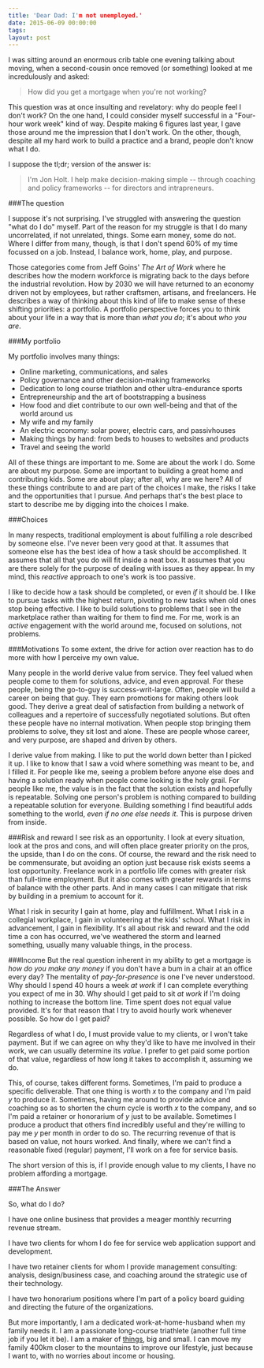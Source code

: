 ```yaml
---
title: 'Dear Dad: I'm not unemployed.'
date: 2015-06-09 00:00:00 
tags: 
layout: post
---
```

I was sitting around an enormous crib table one evening talking about moving, when a second-cousin once removed (or something) looked at me incredulously and asked:
> How did you get a mortgage when you're not working?

This question was at once insulting and revelatory: why do people feel I don't work?  On the one hand, I could consider myself successful in a "Four-hour work week" kind of way. Despite making 6 figures last year, I gave those around me the impression that I don't work.  On the other, though, despite all my hard work to build a practice and a brand, people don't know what I do.

I suppose the tl;dr; version of the answer is: 
> I'm Jon Holt. I help make decision-making simple -- through coaching and policy frameworks -- for directors and intrapreneurs.

###The question

I suppose it's not surprising.  I've struggled with answering the question "what do I do" myself.  Part of the reason for my struggle is that I do many uncorrelated, if not unrelated, things.  Some earn money, some do not.  Where I differ from many, though, is that I don't spend 60% of my time focussed on a job.  Instead, I balance work, home, play, and purpose.

Those categories come from Jeff Goins' *The Art of Work* where he describes how the modern workforce is migrating back to the days before the industrial revolution.  How by 2030 we will have returned to an economy driven not by employees, but rather craftsmen, artisans, and freelancers.  He describes a way of thinking about this kind of life to make sense of these shifting priorities: a portfolio.  A portfolio perspective forces you to think about your life in a way that is more than *what you do*; it's about *who you are*.

###My portfolio

My portfolio involves many things:
 
 -  Online marketing, communications, and sales
 -  Policy governance and other decision-making frameworks
 -  Dedication to long course triathlon and other ultra-endurance sports
 -  Entrepreneurship and the art of bootstrapping a business
 -  How food and diet contribute to our own well-being and that of the world around us
 -  My wife and my family
 -  An electric economy: solar power, electric cars, and passivhouses
 -  Making things by hand: from beds to houses to websites and products
 -  Travel and seeing the world

All of these things are important to me.  Some are about the work I do.  Some are about my purpose.  Some are important to building a great home and contributing kids.  Some are about play; after all, why are we here?  All of these things contribute to and are part of the choices I make, the risks I take and the opportunities that I pursue.  And perhaps that's the best place to start to describe me by digging into the choices I make.

###Choices

In many respects, traditional employment is about fulfilling a role described by someone else.  I've never been very good at that.  It assumes that someone else has the best idea of how a task should be accomplished.  It assumes that all that you do will fit inside a neat box.  It assumes that you are there solely for the purpose of dealing with issues as they appear.  In my mind, this *reactive* approach to one's work is too passive.

I like to decide how a task should be completed, or even *if* it should be.  I like to pursue tasks with the highest return, pivoting to new tasks when old ones stop being effective.  I like to build solutions to problems that I see in the marketplace rather than waiting for them to find me. For me, work is an *active* engagement with the world around me, focused on solutions, not problems.

###Motivations
To some extent, the drive for action over reaction has to do more with how I perceive my own value.  

Many people in the world derive value from service.  They feel valued when people come to them for solutions, advice, and even approval.  For these people, being the go-to-guy is success-writ-large.  Often, people will build a career on being that guy.  They earn promotions for making others look good.  They derive a great deal of satisfaction from building a network of colleagues and a repertoire of successfully negotiated solutions. But often these people have no internal motivation.  When people stop bringing them problems to solve, they sit lost and alone.  These are people whose career, and very purpose, are shaped and driven by others.

I derive value from making.  I like to put the world down better than I picked it up.  I like to know that I saw a void where something was meant to be, and I filled it.  For people like me, seeing a problem before anyone else does and having a solution ready when people come looking is the holy grail.  For people like me, the value is in the fact that the solution exists and hopefully is repeatable.  Solving one person's problem is nothing compared to building a repeatable solution for everyone.  Building something I find beautiful adds something to the world, *even if no one else needs it*.  This is purpose driven from inside.

###Risk and reward
I see risk as an opportunity.  I look at every situation, look at the pros and cons, and will often place greater priority on the pros, the upside, than I do on the cons.  Of course, the reward and the risk need to be commensurate, but avoiding an option just because risk exists seems a lost opportunity.  Freelance work in a portfolio life comes with greater risk than full-time employment.  But it also comes with greater rewards in terms of balance with the other parts. And in many cases I can mitigate that risk by building in a premium to account for it.

What I risk in security I gain at home, play and fulfillment.  What I risk in a collegial workplace, I gain in volunteering at the kids' school.  What I risk in advancement, I gain in flexibility.  It's all about risk and reward and the odd time a con has occurred, we've weathered the storm and learned something, usually many valuable things, in the process.

###Income
But the real question inherent in my ability to get a mortgage is *how do you make any money* if you don't have a bum in a chair at an office every day?  The mentality of *pay-for-presence* is one I've never understood.  Why should I spend 40 hours a week *at work* if I can complete everything you expect of me in 30.  Why should I get paid to sit *at work* if I'm doing nothing to increase the bottom line.  Time spent does not equal value provided.  It's for that reason that I try to avoid hourly work whenever possible.  So how do I get paid?

Regardless of what I do, I must provide value to my clients, or I won't take payment.  But if we can agree on why they'd like to have me involved in their work, we can usually determine its *value*.  I prefer to get paid some portion of that value, regardless of how long it takes to accomplish it, assuming we do.  

This, of course, takes different forms. Sometimes, I'm paid to produce a specific deliverable.  That one thing is worth *x* to the company and I'm paid *y* to produce it.  Sometimes, having me around to provide advice and coaching so as to shorten the churn cycle is worth *x* to the company, and so I'm paid a retainer or honorarium of *y* just to be available.  Sometimes I produce a product that others find incredibly useful and they're willing to pay me *y* per month in order to do so.  The recurring revenue of that is based on value, not hours worked.  And finally, where we can't find a reasonable fixed (regular) payment, I'll work on a fee for service basis.

The short version of this is, if I provide enough value to my clients, I have no problem affording a mortgage.

###The Answer

So, what do I do?  

I have one online business that provides a meager monthly recurring revenue stream.

I have two clients for whom I do fee for service web application support and development.

I have two retainer clients for whom I provide management consulting: analysis, design/business case, and coaching around the strategic use of their technology.

I have two honorarium positions where I'm part of a policy board guiding and directing the future of the organizations.

But more importantly, I am a dedicated work-at-home-husband when my family needs it. I am a passionate long-course triathlete (another full time job if you let it be).  I am a maker of [things](http://twentyfivetwenty.ca/the-bed-that-love-build/), big and small. I can move my family 400km closer to the mountains to improve our lifestyle, just because I want to, with no worries about income or housing.  

